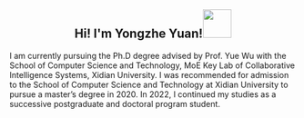 <h2 align="center">Hi! I'm Yongzhe Yuan!<img src="https://media.giphy.com/media/mGcNjsfWAjY5AEZNw6/giphy.gif" width="50"></h2>

I am currently pursuing the Ph.D degree advised by Prof. Yue Wu with the School of Computer Science and Technology, MoE Key Lab of Collaborative Intelligence Systems, Xidian University. I was recommended for admission to the School of Computer Science and Technology at Xidian University to pursue a master’s degree in 2020. In 2022, I continued my studies as a successive postgraduate and doctoral program student.


